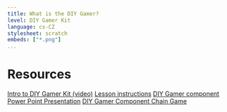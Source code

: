 ```yaml
---
title: What is the DIY Gamer?
level: DIY Gamer Kit
language: cs-CZ
stylesheet: scratch
embeds: ["*.png"]
...
```


# Resources

[Intro to DIY Gamer Kit (video)](https://www.youtube.com/watch?v=VhS-M1i5H4g&feature=youtu.be)
[Lesson instructions](http://www.techwillsaveus.com/az/wp-content/uploads/2014/09/CCLesson1_DIY_Gamer_lessonplan3.pdf)
[DIY Gamer component Power Point Presentation](https://www.techwillsaveus.com/az/wp-content/uploads/2014/06/Gamer_card_game_presentation.pdf)
[DIY Gamer Component Chain Game](https://www.techwillsaveus.com/az/wp-content/uploads/2014/06/Gamer_card_game_large.pdf)